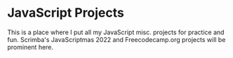 # JavaScript Projects

This is a place where I put all my JavaScript misc. projects for practice and fun. Scrimba's JavaScriptmas 2022 and Freecodecamp.org projects will be prominent here.
